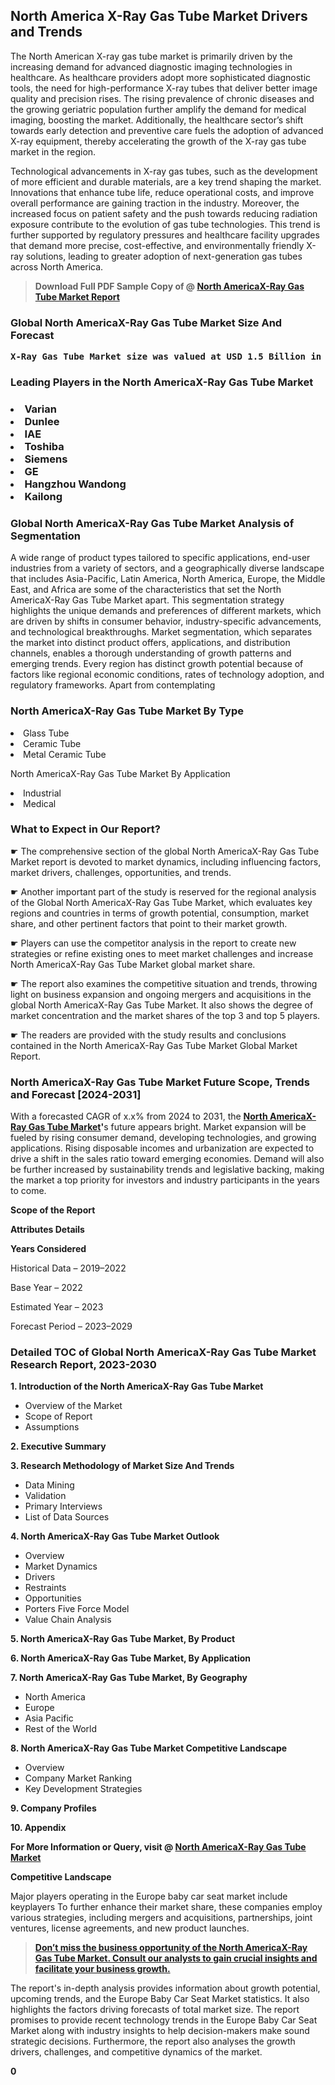 <p><h2>North America X-Ray Gas Tube Market Drivers and Trends</h2><p>The North American X-ray gas tube market is primarily driven by the increasing demand for advanced diagnostic imaging technologies in healthcare. As healthcare providers adopt more sophisticated diagnostic tools, the need for high-performance X-ray tubes that deliver better image quality and precision rises. The rising prevalence of chronic diseases and the growing geriatric population further amplify the demand for medical imaging, boosting the market. Additionally, the healthcare sector’s shift towards early detection and preventive care fuels the adoption of advanced X-ray equipment, thereby accelerating the growth of the X-ray gas tube market in the region.</p><p>Technological advancements in X-ray gas tubes, such as the development of more efficient and durable materials, are a key trend shaping the market. Innovations that enhance tube life, reduce operational costs, and improve overall performance are gaining traction in the industry. Moreover, the increased focus on patient safety and the push towards reducing radiation exposure contribute to the evolution of gas tube technologies. This trend is further supported by regulatory pressures and healthcare facility upgrades that demand more precise, cost-effective, and environmentally friendly X-ray solutions, leading to greater adoption of next-generation gas tubes across North America.</p></p><blockquote id="" class=""><strong>Download Full PDF Sample Copy of @&nbsp;<a href="https://www.verifiedmarketreports.com/download-sample/?rid=214346&utm_source=GitHub-Jan&utm_medium=280" target="_blank">North AmericaX-Ray Gas Tube Market Report</a>&nbsp;&nbsp;</strong></blockquote><h3 id="" class=""><strong>Global&nbsp;North AmericaX-Ray Gas Tube Market Size And Forecast</strong></h3><pre class="reader-text-block__code-block"><strong>X-Ray Gas Tube Market size was valued at USD 1.5 Billion in 2022 and is projected to reach USD 2.9 Billion by 2030, growing at a CAGR of 8.9% from 2024 to 2030.</strong></pre><h3 id="" class="">Leading Players in the&nbsp;North AmericaX-Ray Gas Tube Market</h3><h3 class=""></Li><Li>Varian</Li><Li> Dunlee</Li><Li> IAE</Li><Li> Toshiba</Li><Li> Siemens</Li><Li> GE</Li><Li> Hangzhou Wandong</Li><Li> Kailong</h3><h3 id="" class="">Global&nbsp;North AmericaX-Ray Gas Tube Market Analysis of Segmentation</h3><p id="" class="">A wide range of product types tailored to specific applications, end-user industries from a variety of sectors, and a geographically diverse landscape that includes Asia-Pacific, Latin America, North America, Europe, the Middle East, and Africa are some of the characteristics that set the North AmericaX-Ray Gas Tube Market apart. This segmentation strategy highlights the unique demands and preferences of different markets, which are driven by shifts in consumer behavior, industry-specific advancements, and technological breakthroughs. Market segmentation, which separates the market into distinct product offers, applications, and distribution channels, enables a thorough understanding of growth patterns and emerging trends. Every region has distinct growth potential because of factors like regional economic conditions, rates of technology adoption, and regulatory frameworks. Apart from contemplating</p><h3 id="" class="">North AmericaX-Ray Gas Tube Market&nbsp;By Type</h3><p></Li><Li>Glass Tube</Li><Li> Ceramic Tube</Li><Li> Metal Ceramic Tube</p><div class="" data-test-id=""><p>North AmericaX-Ray Gas Tube Market&nbsp;By Application</p></div><p class=""></Li><Li>Industrial</Li><Li> Medical</p><div class="" data-test-id=""><h3><span class="">What to Expect in Our Report?</span></h3></div><div class="" data-test-id=""><p><span class="">☛ The comprehensive section of the global North AmericaX-Ray Gas Tube Market report is devoted to market dynamics, including influencing factors, market drivers, challenges, opportunities, and trends.</span></p></div><div class="" data-test-id=""><p><span class="">☛ Another important part of the study is reserved for the regional analysis of the Global North AmericaX-Ray Gas Tube Market, which evaluates key regions and countries in terms of growth potential, consumption, market share, and other pertinent factors that point to their market growth.</span></p></div><div class="" data-test-id=""><p><span class="">☛ Players can use the competitor analysis in the report to create new strategies or refine existing ones to meet market challenges and increase North AmericaX-Ray Gas Tube Market global market share.</span></p></div><div class="" data-test-id=""><p><span class="">☛ The report also examines the competitive situation and trends, throwing light on business expansion and ongoing mergers and acquisitions in the global North AmericaX-Ray Gas Tube Market. It also shows the degree of market concentration and the market shares of the top 3 and top 5 players.</span></p></div><div class="" data-test-id=""><p><span class="">☛ The readers are provided with the study results and conclusions contained in the North AmericaX-Ray Gas Tube Market Global Market Report.</span></p></div><div class="" data-test-id=""><h3><span class="">North AmericaX-Ray Gas Tube Market Future Scope, Trends and Forecast [2024-2031]</span></h3></div><div class="" data-test-id=""><p><span class="">With a forecasted CAGR of x.x% from 2024 to 2031, the <strong><a href="https://www.verifiedmarketreports.com/download-sample/?rid=214346&utm_source=GitHub-Jan&utm_medium=280" target="_blank">North AmericaX-Ray Gas Tube Market</a>'</strong>s future appears bright. Market expansion will be fueled by rising consumer demand, developing technologies, and growing applications. Rising disposable incomes and urbanization are expected to drive a shift in the sales ratio toward emerging economies. Demand will also be further increased by sustainability trends and legislative backing, making the market a top priority for investors and industry participants in the years to come.</span></p><p id="ember66" class="ember-view reader-text-block__paragraph"><strong>Scope of the Report</strong></p><p id="ember67" class="ember-view reader-text-block__paragraph"><strong>Attributes Details</strong></p><p id="ember68" class="ember-view reader-text-block__paragraph"><strong>Years Considered</strong></p><p id="ember69" class="ember-view reader-text-block__paragraph">Historical Data &ndash; 2019&ndash;2022</p><p id="ember70" class="ember-view reader-text-block__paragraph">Base Year &ndash; 2022</p><p id="ember71" class="ember-view reader-text-block__paragraph">Estimated Year &ndash; 2023</p><p id="ember72" class="ember-view reader-text-block__paragraph">Forecast Period &ndash; 2023&ndash;2029</p></div><h3 id="" class="">Detailed TOC of Global North AmericaX-Ray Gas Tube Market Research Report, 2023-2030</h3><p id="" class=""><strong>1. Introduction of the North AmericaX-Ray Gas Tube Market</strong></p><ul><li>Overview of the Market</li><li>Scope of Report</li><li>Assumptions</li></ul><p id="" class=""><strong>2. Executive Summary</strong></p><p id="" class=""><strong>3. Research Methodology of Market Size And Trends</strong></p><ul><li>Data Mining</li><li>Validation</li><li>Primary Interviews</li><li>List of Data Sources</li></ul><p id="" class=""><strong>4. North AmericaX-Ray Gas Tube Market Outlook</strong></p><ul><li>Overview</li><li>Market Dynamics</li><li>Drivers</li><li>Restraints</li><li>Opportunities</li><li>Porters Five Force Model</li><li>Value Chain Analysis</li></ul><p id="" class=""><strong>5. North AmericaX-Ray Gas Tube Market, By Product</strong></p><p id="" class=""><strong>6. North AmericaX-Ray Gas Tube Market, By Application</strong></p><p id="" class=""><strong>7. North AmericaX-Ray Gas Tube Market, By Geography</strong></p><ul><li>North America</li><li>Europe</li><li>Asia Pacific</li><li>Rest of the World</li></ul><p id="" class=""><strong>8. North AmericaX-Ray Gas Tube Market Competitive Landscape</strong></p><ul><li>Overview</li><li>Company Market Ranking</li><li>Key Development Strategies</li></ul><p id="" class=""><strong>9. Company Profiles</strong></p><p id="" class=""><strong>10. Appendix</strong></p><p><strong>For More Information or Query, visit&nbsp;@ <a href="https://www.verifiedmarketreports.com/product/x-ray-gas-tube-market/" target="_blank">North AmericaX-Ray Gas Tube Market</a></strong></p><p id="ember61" class="ember-view reader-text-block__paragraph"><strong>Competitive Landscape</strong></p><p id="ember62" class="ember-view reader-text-block__paragraph">Major players operating in the Europe baby car seat market include keyplayers To further enhance their market share, these companies employ various strategies, including mergers and acquisitions, partnerships, joint ventures, license agreements, and new product launches.</p><blockquote id="ember63" class="ember-view reader-text-block__blockquote"><strong><a href="https://www.verifiedmarketreports.com/download-sample/?rid=214346&utm_source=GitHub-Jan&utm_medium=280" target="_blank">Don&rsquo;t miss the business opportunity of the North AmericaX-Ray Gas Tube Market. Consult our analysts to gain crucial insights and facilitate your business growth.</a></strong></blockquote><p id="ember64" class="ember-view reader-text-block__paragraph">The report's in-depth analysis provides information about growth potential, upcoming trends, and the Europe Baby Car Seat Market statistics. It also highlights the factors driving forecasts of total market size. The report promises to provide recent technology trends in the Europe Baby Car Seat Market along with industry insights to help decision-makers make sound strategic decisions. Furthermore, the report also analyses the growth drivers, challenges, and competitive dynamics of the market.</p><p class="ember-view reader-text-block__paragraph"><strong>0</strong></p>
